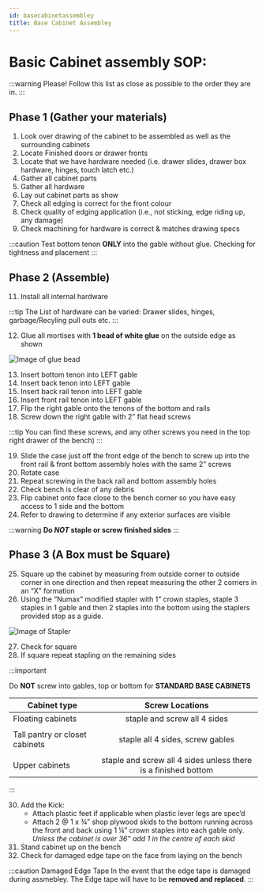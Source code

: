 ```yaml
---
id: basecabinetassembley
title: Base Cabinet Assembley
---
```


# Basic Cabinet assembly SOP:

:::warning Please!
Follow this list as close as possible to the order they are in. 
:::

## Phase 1 (Gather your materials)

1. Look over drawing of the cabinet to be assembled as well as the surrounding cabinets
2. Locate Finished doors or drawer fronts
3.	Locate that we have hardware needed (i.e. drawer slides, drawer box hardware, hinges, touch latch etc.)
4.	Gather all cabinet parts
5.	Gather all hardware
6.	Lay out cabinet parts as show
7.	Check all edging is correct for the front colour
8.	Check quality of edging application (i.e., not sticking, edge riding up, any damage)
9.	Check machining for hardware is correct & matches drawing specs

:::caution
Test bottom tenon **ONLY** into the gable without glue. Checking for tightness and placement
:::

## Phase 2 (Assemble)

11.	Install all internal hardware 

:::tip
The List of hardware can be varied:
Drawer slides, hinges, garbage/Recyling pull outs etc.
:::

12.	Glue all mortises with **1 bead of white glue** on the outside edge as shown

<!--Add Image url once we have one. Preferable hosted here in "static"-->
![Image of glue bead](https://media.sproutsocial.com/uploads/2017/02/10x-featured-social-media-image-size.png)

13.	Insert bottom tenon into LEFT gable 
14.	Insert back tenon into LEFT gable 
15.	Insert back rail tenon into LEFT gable 
16.	Insert front rail tenon into LEFT gable 
17.	Flip the right gable onto the tenons of the bottom and rails
18.	Screw down the right gable with 2” flat head screws

:::tip
You can find these screws, and any other screws you need in the top right drawer of the bench)
:::

19.	Slide the case just off the front edge of the bench to screw up into the front rail & front bottom assembly holes with the same 2” screws
20.	Rotate case
21.	Repeat screwing in the back rail and bottom assembly holes
22.	Check bench is clear of any debris 
23.	Flip cabinet onto face close to the bench corner so you have easy access to 1 side and the bottom 
24.	Refer to drawing to determine if any exterior surfaces are visible

:::warning
**Do *NOT* staple or screw finished sides**
:::

## Phase 3 (A Box must be Square)

25.	Square up the cabinet by measuring from outside corner to outside corner in one direction and then repeat measuring the other 2 corners in an “X” formation 
26.	Using the “Numax” modified stapler with 1” crown staples, staple 3 staples in 1 gable and then 2 staples into the bottom using the staplers provided stop as a guide.

<!--Add Image url once we have one. Preferable hosted here in "static"-->
![Image of Stapler](https://static.wixstatic.com/media/e64ace_b039b5bdfd664dc59b68f281f61f99a6~mv2.png)

27.	Check for square 
28.	If square repeat stapling on the remaining sides

:::important

Do **NOT** screw into gables, top or bottom for **STANDARD BASE CABINETS**

| Cabinet type                   |                        Screw Locations                         |
|--------------------------------|:--------------------------------------------------------------:|
| Floating cabinets              |                  staple and screw all 4 sides                  |
|                                |                                                                |
| Tall pantry or closet cabinets |                staple all 4 sides, screw gables                |
|                                |                                                                |
| Upper cabinets                 | staple and screw all 4 sides unless there is a finished bottom |

:::

30.	Add the Kick:
    -	Attach plastic feet if applicable when plastic lever legs are spec’d
    -	Attach 2 @ 1 x ¾” shop plywood skids to the bottom running across the front and back using 1 ¼” crown staples into each gable only. *Unless the cabinet is over 36” add 1 in the centre of each skid*
31.	Stand cabinet up on the bench 
32.	Check for damaged edge tape on the face from laying on the bench

:::caution Damaged Edge Tape
In the event that the edge tape is damaged during assmebley. The Edge tape will have to be **removed and replaced**.
:::
